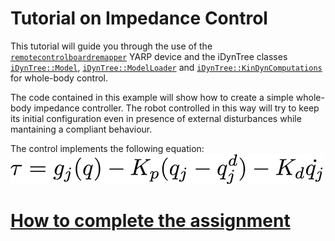 Tutorial on Impedance Control
=============================

This tutorial will guide you through the use of the [`remotecontrolboardremapper`](http://www.yarp.it/classyarp_1_1dev_1_1RemoteControlBoardRemapper.html) YARP device and the 
iDynTree classes [`iDynTree::Model`](http://robotology.gitlab.io/docs/idyntree/master/classiDynTree_1_1Model.html), 
[`iDynTree::ModelLoader`](http://robotology.gitlab.io/docs/idyntree/master/classiDynTree_1_1ModelLoader.html) 
and [`iDynTree::KinDynComputations`](http://robotology.gitlab.io/docs/idyntree/master/classiDynTree_1_1KinDynComputations.html) for whole-body control. 

The code contained in this example will show how to create a simple whole-body impedance controller.
The robot controlled in this way will try to keep its initial configuration even in presence of external disturbances while mantaining a compliant behaviour.

The control implements the following equation:
![controller](misc/controller.png)

# [How to complete the assignment](https://github.com/vvv-school/vvv-school.github.io/blob/master/instructions/how-to-complete-assignments.md)
